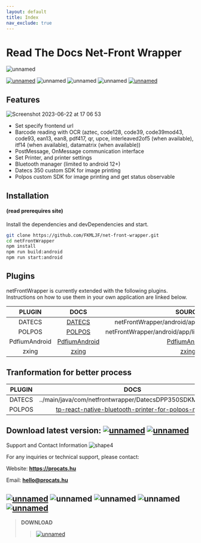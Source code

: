 ```yaml
---
layout: default
title: Index
nav_exclude: true
---
```



# Read The Docs Net-Front Wrapper
![unnamed](https://github.com/FKMLJF/net-front-wrapper-docs.github.io/assets/24462886/c4a09f97-4fe9-447e-befc-044c2d17c587)

[![unnamed](https://img.shields.io/badge/Version-0.0.0.3-red)](https://play.google.com/apps/test/RQCEJ0ULhB0/ahAJkB9-6XdyNkjGO1pV4GKXl7PNKdKNh0kRjEPvkvRAT5k9HPrj2IT7aGSvyh3eGtgDBWG7ga0PWaeD1wwbNcwA61)
![unnamed](https://img.shields.io/badge/0.71-React%20Native-69b6e4?logo=react)
![unnamed](https://img.shields.io/badge/7.6-Gradle-21d326?logo=gradle)
![unnamed](https://img.shields.io/badge/4.8.4-typescript-blue?logo=typescript)
[![unnamed](https://img.shields.io/badge/Introduction%20Video-typescript-red?logo=youtube)](https://youtu.be/2ENdklX7C6w)
## Features
![Screenshot 2023-06-22 at 17 06 53](https://github.com/FKMLJF/net-front-wrapper-docs.github.io/assets/24462886/cee8c00d-c7fe-4e0d-9f9f-725ed2616137)

- Set specify frontend url
- Barcode reading with OCR (aztec, code128, code39, code39mod43, code93, ean13, ean8, pdf417, qr, upce, interleaved2of5 (when available), itf14 (when available), datamatrix (when available))
- PostMessage, OnMessage communication interface
- Set Printer, and printer settings
- Bluetooth manager (limited to android 12+)
- Datecs 350 custom SDK for image printing
- Polpos custom SDK for image printing and get status observable

## Installation
#### (read prerequires site)
Install the dependencies and devDependencies and start.

```sh
git clone https://github.com/FKMLJF/net-front-wrapper.git
cd netFrontWrapper
npm install
npm run build:android
npm run start:android
```

## Plugins

netFrontWrapper is currently extended with the following plugins.
Instructions on how to use them in your own application are linked below.

<div class="table-wrapper" markdown="block">

|PLUGIN | DOCS | SOURCE | 
|:---:|:---: |:---:   |
| DATECS  | [DATECS](https://www.datecs.bg/en/documents)   | netFrontWrapper/android/app/lib/com.datecs.api.jar     | 
| POLPOS  | [POLPOS](http://altcashoffice.hu/letoltes/POLPOS_MP80_SDK/)   | netFrontWrapper/android/app/lib/printer_polpos_library.jar     | 
| PdfiumAndroid  | [PdfiumAndroid](https://github.com/barteksc/PdfiumAndroid/blob/master/README.md)   | [PdfiumAndroid](https://github.com/barteksc/PdfiumAndroid/tree/master)     | 
| zxing  | [zxing](https://github.com/zxing/zxing#readme)   | [zxing](https://github.com/zxing/zxing)      | 

</div>

## Tranformation for better process
<div class="table-wrapper" markdown="block">
  
|PLUGIN | DOCS  | 
|:---:| :---:  |
| DATECS  | ../main/java/com/netfrontwrapper/DatecsDPP350SDKModule.java    |
| POLPOS  | [tp-react-native-bluetooth-printer-for-polpos-mp80](https://github.com/FKMLJF/tp-react-native-bluetooth-printer-for-polpos-mp80.git)    |

</div>

## Download latest version: [![unnamed](https://img.shields.io/badge/Version-0.0.0.3-4B0082?logo=android)](https://play.google.com/apps/test/RQCEJ0ULhB0/ahAJkB9-6XdyNkjGO1pV4GKXl7PNKdKNh0kRjEPvkvRAT5k9HPrj2IT7aGSvyh3eGtgDBWG7ga0PWaeD1wwbNcwA61) [![unnamed](https://img.shields.io/badge/Release-0.0.0.3-orange)](https://github.com/FKMLJF/net-front-wrapper/releases/tag/0.0.0.3)


Support and Contact Information ![shape4](https://github.com/FKMLJF/net-front-wrapper-docs.github.io/assets/24462886/e214579c-90c7-4f1e-92de-1a1b70ce18bc)

For any inquiries or technical support, please contact:


Website: **https://procats.hu**

Email: **hello@procats.hu**

[![unnamed](https://img.shields.io/badge/Version-0.0.0.10-red)](https://drive.google.com/file/d/1ga3Pm6EWjZlfA_92TDVhTwVr0VdmNkuT/view?usp=sharing)
![unnamed](https://img.shields.io/badge/0.71-React%20Native-69b6e4?logo=react)
![unnamed](https://img.shields.io/badge/7.6-Gradle-21d326?logo=gradle)
![unnamed](https://img.shields.io/badge/4.8.4-typescript-blue?logo=typescript)
[![unnamed](https://img.shields.io/badge/Introduction%20Video-typescript-red?logo=youtube)](https://youtu.be/2ENdklX7C6w)
-
> **DOWNLOAD**
>> [![unnamed](https://img.shields.io/badge/Latest-2023.09.19-purple)](https://drive.google.com/file/d/1A97rfj0LhVzVYuU3E6ElBiLYMlzwZam7/view?usp=sharing)

